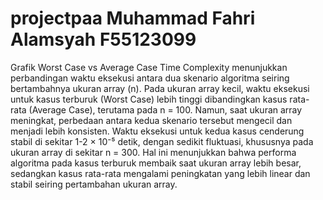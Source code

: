 # projectpaa Muhammad Fahri Alamsyah F55123099

Grafik Worst Case vs Average Case Time Complexity menunjukkan perbandingan waktu eksekusi antara dua skenario algoritma seiring bertambahnya ukuran array (n). Pada ukuran array kecil, waktu eksekusi untuk kasus terburuk (Worst Case) lebih tinggi dibandingkan kasus rata-rata (Average Case), terutama pada n = 100. Namun, saat ukuran array meningkat, perbedaan antara kedua skenario tersebut mengecil dan menjadi lebih konsisten. Waktu eksekusi untuk kedua kasus cenderung stabil di sekitar 1-2 × 10⁻⁵ detik, dengan sedikit fluktuasi, khususnya pada ukuran array di sekitar n = 300. Hal ini menunjukkan bahwa performa algoritma pada kasus terburuk membaik saat ukuran array lebih besar, sedangkan kasus rata-rata mengalami peningkatan yang lebih linear dan stabil seiring pertambahan ukuran array.

